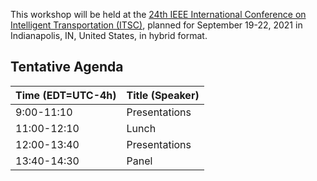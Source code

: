 This workshop will be held at the [24th IEEE International Conference on Intelligent Transportation (ITSC)](https://2021.ieee-itsc.org/), planned for September 19-22, 2021 in Indianapolis, IN, United States, in hybrid format.

## Tentative Agenda

|Time (EDT=UTC-4h)   | Title (Speaker)                 |
|-------------|--------------------------------------|
|9:00-11:10   | Presentations
|11:00-12:10  | Lunch
|12:00-13:40  | Presentations
|13:40-14:30  | Panel
